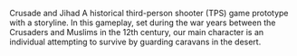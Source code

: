 Crusade and Jihad
A historical third-person shooter (TPS) game prototype with a storyline. In this gameplay, set during the war years between the Crusaders and Muslims in the 12th century, our main character is an individual attempting to survive by guarding caravans in the desert.
